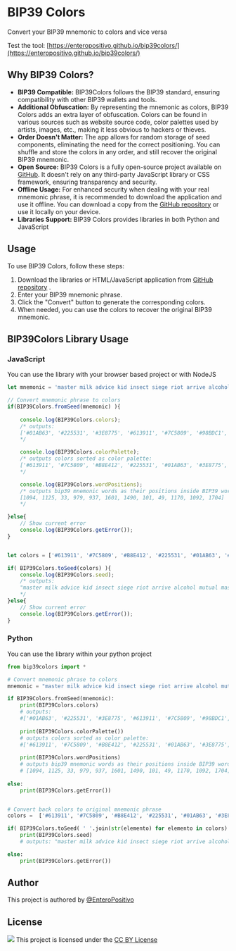 # BIP39 Colors

Convert your BIP39 mnemonic to colors and vice versa

Test the tool: [https://enteropositivo.github.io/bip39colors/](https://enteropositivo.github.io/bip39colors/)

## Why BIP39 Colors?

- **BIP39 Compatible:** BIP39Colors follows the BIP39 standard, ensuring compatibility with other BIP39 wallets and tools.
- **Additional Obfuscation:** By representing the mnemonic as colors, BIP39 Colors adds an extra layer of obfuscation. Colors can be found in various sources such as website source code, color palettes used by artists, images, etc., making it less obvious to hackers or thieves.
- **Order Doesn't Matter:** The app allows for random storage of seed components, eliminating the need for the correct positioning. You can shuffle and store the colors in any order, and still recover the original BIP39 mnemonic.
- **Open Source:** BIP39 Colors is a fully open-source project available on [GitHub](https://github.com/EnteroPositivo/bip39Colors). It doesn't rely on any third-party JavaScript library or CSS framework, ensuring transparency and security.
- **Offline Usage:** For enhanced security when dealing with your real mnemonic phrase, it is recommended to download the application and use it offline. You can download a copy from the [GitHub repository](https://github.com/EnteroPositivo/bip39Colors) or use it locally on your device.
- **Libraries Support:** BIP39 Colors provides libraries in both Python and JavaScript

## Usage

To use BIP39 Colors, follow these steps:

1. Download the libraries or HTML/JavaScript application from  [GitHub repository](https://github.com/enteropositivo/bip39colors/tree/main/docs) .
2. Enter your BIP39 mnemonic phrase.
3. Click the "Convert" button to generate the corresponding colors.
4. When needed, you can use the colors to recover the original BIP39 mnemonic.


## BIP39Colors Library Usage

### JavaScript

You can use the library with your browser based project or with NodeJS

```javascript
let mnemonic = 'master milk advice kid insect siege riot arrive alcohol mutual mask stay';

// Convert mnemonic phrase to colors
if(BIP39Colors.fromSeed(mnemonic) ){
    
    console.log(BIP39Colors.colors);
    /* outputs: 
    ['#01AB63', '#225531', '#3E8775', '#613911', '#7C5809', '#98BDC1', '#B8E412', '#E3AFE8']
    */

    console.log(BIP39Colors.colorPalette);
    /* outputs colors sorted as color palette: 
    ['#613911', '#7C5809', '#B8E412', '#225531', '#01AB63', '#3E8775', '#98BDC1', '#E3AFE8']
    */

    console.log(BIP39Colors.wordPositions);
    /* outputs bip39 mnemonic words as their positions inside BIP39 word list : 
    [1094, 1125, 33, 979, 937, 1601, 1490, 101, 49, 1170, 1092, 1704] 
    */

}else{
    // Show current error
    console.log(BIP39Colors.getError());
}


let colors = ['#613911', '#7C5809', '#B8E412', '#225531', '#01AB63', '#3E8775', '#98BDC1', '#E3AFE8'];

if( BIP39Colors.toSeed(colors) ){
    console.log(BIP39Colors.seed);
    /* outputs:
    "master milk advice kid insect siege riot arrive alcohol mutual mask stay"
    */
}else{
    // Show current error
    console.log(BIP39Colors.getError());
}
```

### Python

You can use the library within your python project

```python
from bip39colors import *

# Convert mnemonic phrase to colors
mnemonic = "master milk advice kid insect siege riot arrive alcohol mutual mask stay"

if BIP39Colors.fromSeed(mnemonic):
	print(BIP39Colors.colors)
    # outputs: 
    #['#01AB63', '#225531', '#3E8775', '#613911', '#7C5809', '#98BDC1', '#B8E412', '#E3AFE8']
    
    print(BIP39Colors.colorPalette())
    # outputs colors sorted as color palette: 
    #['#613911', '#7C5809', '#B8E412', '#225531', '#01AB63', '#3E8775', '#98BDC1', '#E3AFE8']
    
    print(BIP39Colors.wordPositions)
    # outputs bip39 mnemonic words as their positions inside BIP39 word list : 
    # [1094, 1125, 33, 979, 937, 1601, 1490, 101, 49, 1170, 1092, 1704] 
    
else:
	print(BIP39Colors.getError())


# Convert back colors to original mnemonic phrase
colors =  ['#613911', '#7C5809', '#B8E412', '#225531', '#01AB63', '#3E8775', '#98BDC1', '#E3AFE8']

if( BIP39Colors.toSeed( ' '.join(str(elemento) for elemento in colors) ) ):
	print(BIP39Colors.seed)
    # outputs: "master milk advice kid insect siege riot arrive alcohol mutual mask stay"

else:
	print(BIP39Colors.getError())

```

## Author
This project is authored by [@EnteroPositivo](https://twitter.com/EnteroPositivo)

## License
![](https://licensebuttons.net/l/by/3.0/88x31.png) 
This project is licensed under the [CC BY License](https://github.com/EnteroPositivo/bip39Colors/blob/main/LICENSE.md)